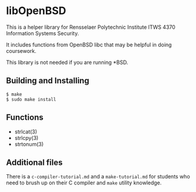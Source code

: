 # libOpenBSD
This is a helper library for Rensselaer Polytechnic Institute ITWS 4370
Information Systems Security.

It includes functions from OpenBSD libc that may be helpful in doing
coursework.

This library is not needed if you are running *BSD.

## Building and Installing
```
$ make
$ sudo make install
```

## Functions
* strlcat(3)
* strlcpy(3)
* strtonum(3)

## Additional files
There is a `c-compiler-tutorial.md` and a `make-tutorial.md` for students
who need to brush up on their C compiler and `make` utility knowledge.
